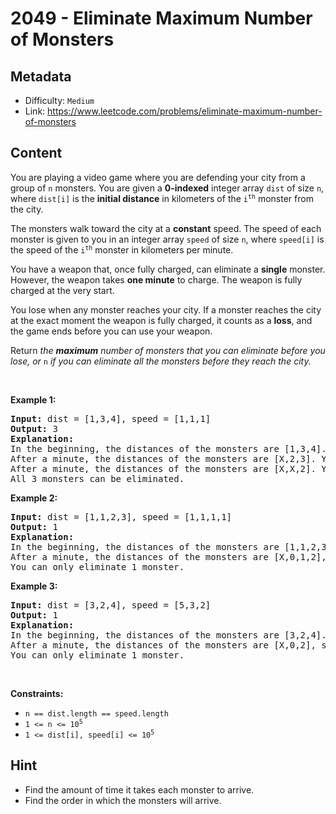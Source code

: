 # 2049 - Eliminate Maximum Number of Monsters

## Metadata

 - Difficulty: `Medium`
 - Link: https://www.leetcode.com/problems/eliminate-maximum-number-of-monsters

## Content

<p>You are playing a video game where you are defending your city from a group of <code>n</code> monsters. You are given a <strong>0-indexed</strong> integer array <code>dist</code> of size <code>n</code>, where <code>dist[i]</code> is the <strong>initial distance</strong> in kilometers of the <code>i<sup>th</sup></code> monster from the city.</p>

<p>The monsters walk toward the city at a <strong>constant</strong> speed. The speed of each monster is given to you in an integer array <code>speed</code> of size <code>n</code>, where <code>speed[i]</code> is the speed of the <code>i<sup>th</sup></code> monster in kilometers per minute.</p>

<p>You have a weapon that, once fully charged, can eliminate a <strong>single</strong> monster. However, the weapon takes <strong>one minute</strong> to charge. The weapon is fully charged at the very start.</p>

<p>You lose when any monster reaches your city. If a monster reaches the city at the exact moment the weapon is fully charged, it counts as a <strong>loss</strong>, and the game ends before you can use your weapon.</p>

<p>Return <em>the <strong>maximum</strong> number of monsters that you can eliminate before you lose, or </em><code>n</code><em> if you can eliminate all the monsters before they reach the city.</em></p>

<p>&nbsp;</p>
<p><strong class="example">Example 1:</strong></p>

<pre>
<strong>Input:</strong> dist = [1,3,4], speed = [1,1,1]
<strong>Output:</strong> 3
<strong>Explanation:</strong>
In the beginning, the distances of the monsters are [1,3,4]. You eliminate the first monster.
After a minute, the distances of the monsters are [X,2,3]. You eliminate the second monster.
After a minute, the distances of the monsters are [X,X,2]. You eliminate the third monster.
All 3 monsters can be eliminated.</pre>

<p><strong class="example">Example 2:</strong></p>

<pre>
<strong>Input:</strong> dist = [1,1,2,3], speed = [1,1,1,1]
<strong>Output:</strong> 1
<strong>Explanation:</strong>
In the beginning, the distances of the monsters are [1,1,2,3]. You eliminate the first monster.
After a minute, the distances of the monsters are [X,0,1,2], so you lose.
You can only eliminate 1 monster.
</pre>

<p><strong class="example">Example 3:</strong></p>

<pre>
<strong>Input:</strong> dist = [3,2,4], speed = [5,3,2]
<strong>Output:</strong> 1
<strong>Explanation:</strong>
In the beginning, the distances of the monsters are [3,2,4]. You eliminate the first monster.
After a minute, the distances of the monsters are [X,0,2], so you lose.
You can only eliminate 1 monster.
</pre>

<p>&nbsp;</p>
<p><strong>Constraints:</strong></p>

<ul>
	<li><code>n == dist.length == speed.length</code></li>
	<li><code>1 &lt;= n &lt;= 10<sup>5</sup></code></li>
	<li><code>1 &lt;= dist[i], speed[i] &lt;= 10<sup>5</sup></code></li>
</ul>


## Hint

- Find the amount of time it takes each monster to arrive.
- Find the order in which the monsters will arrive.

